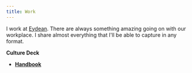 ```yaml
---
title: Work
---
```


I work at [Eydean](https://eydean.com). There are always something amazing going on with our workplace. I share almost everything that I'll be able to capture in any format. 

<strong>Culture Deck<strong>

* [**Handbook**](https://wiki.eydean.com/doku.php?id=playbook)

